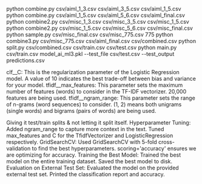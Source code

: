 python combine.py csv/aiml_1_3.csv csv/aiml_3_5.csv csv/aiml_1_5.csv
python combine.py csv/aiml_1_5.csv csv/aiml_5_6.csv csv/aiml_final.csv
python combine2.py csv/misc_1_3.csv csv/misc_3_5.csv csv/misc_1_5.csv
python combine2.py csv/misc_1_5.csv csv/misc_5_6.csv csv/misc_final.csv
python sample.py csv/misc_final.csv csv/misc_775.csv 775
python combine3.py csv/misc_775.csv csv/aiml_final.csv csv/combined.csv
python split.py csv/combined.csv csv/train.csv csv/test.csv
python main.py csv/train.csv model_ai_ml3.pkl --test_file csv/test.csv --test_output predictions.csv

clf__C: This is the regularization parameter of the Logistic Regression model. A value of 10 indicates the best trade-off between bias and variance for your model.
tfidf__max_features: This parameter sets the maximum number of features (words) to consider in the TF-IDF vectorizer. 20,000 features are being used.
tfidf__ngram_range: This parameter sets the range of n-grams (word sequences) to consider. (1, 2) means both unigrams (single words) and bigrams (pairs of words) are being used.

Giving it test/train splits & not letting it split itself.
Hyperparameter Tuning:
    Added ngram_range to capture more context in the text.
    Tuned max_features and C for the TfidfVectorizer and LogisticRegression respectively.
GridSearchCV:
    Used GridSearchCV with 5-fold cross-validation to find the best hyperparameters.
    scoring='accuracy' ensures we are optimizing for accuracy.
Training the Best Model:
    Trained the best model on the entire training dataset.
    Saved the best model to disk.
Evaluation on External Test Set:
    Evaluated the model on the provided external test set.
    Printed the classification report and accuracy.